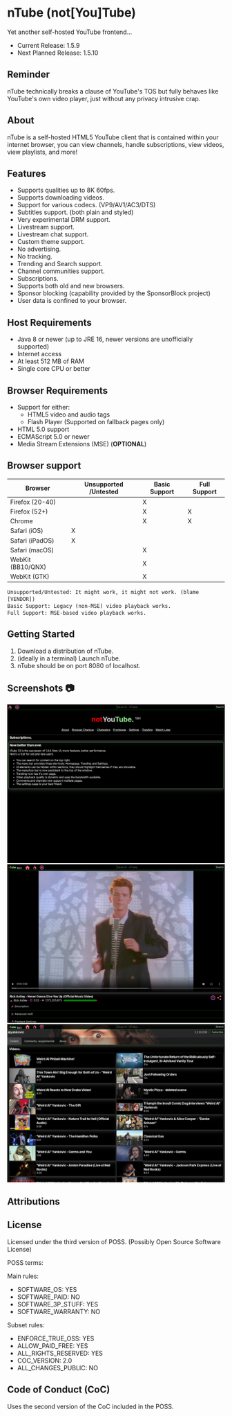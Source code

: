 # nTube (not[You]Tube)

Yet another self-hosted YouTube frontend...

-   Current Release: 1.5.9
-   Next Planned Release: 1.5.10

## Reminder

nTube technically breaks a clause of YouTube's TOS but fully behaves like YouTube's own video player, just without any privacy intrusive crap.

## About

nTube is a self-hosted HTML5 YouTube client that is contained within your internet browser, you can view channels, handle subscriptions, view videos, view playlists, and more!

## Features

-   Supports qualities up to 8K 60fps.
-   Supports downloading videos.
-   Support for various codecs. (VP9/AV1/AC3/DTS)
-   Subtitles support. (both plain and styled)
-   Very experimental DRM support.
-   Livestream support.
-   Livestream chat support.
-   Custom theme support.
-   No advertising.
-   No tracking.
-   Trending and Search support.
-   Channel communities support.
-   Subscriptions.
-   Supports both old and new browsers.
-   Sponsor blocking (capability provided by the SponsorBlock project)
-   User data is confined to your browser.

## Host Requirements

-   Java 8 or newer (up to JRE 16, newer versions are unofficially supported)
-   Internet access
-   At least 512 MB of RAM
-   Single core CPU or better

## Browser Requirements

-   Support for either:
    -   HTML5 video and audio tags
    -   Flash Player (Supported on fallback pages only)
-   HTML 5.0 support
-   ECMAScript 5.0 or newer
-   Media Stream Extensions (MSE) (<b>OPTIONAL</b>)

## Browser support

| Browser           | Unsupported /Untested | Basic Support | Full Support |
| ----------------- | --------------------- | ------------- | ------------ |
| Firefox (20-40)   |                       | X             |              |
| Firefox (52+)     |                       | X             | X            |
| Chrome            |                       | X             | X            |
| Safari (iOS)      | X                     |               |              |
| Safari (iPadOS)   | X                     |               |              |
| Safari (macOS)    |                       | X             |              |
| WebKit (BB10/QNX) |                       | X             |              |
| WebKit (GTK)      |                       | X             |              |

```
Unsupported/Untested: It might work, it might not work. (blame [VENDOR])
Basic Support: Legacy (non-MSE) video playback works.
Full Support: MSE-based video playback works.
```

## Getting Started

1. Download a distribution of nTube.
2. (ideally in a terminal) Launch nTube.
3. nTube should be on port 8080 of localhost.

## Screenshots 📷

![Home Page](screenshots/home_page.png)
![Video Page](screenshots/video_page.png)
![Channel Page](screenshots/channel_page.png)

## Attributions

## License

Licensed under the third version of POSS. (Possibly Open Source Software License)

POSS terms:

Main rules:

-   SOFTWARE_OS: YES
-   SOFTWARE_PAID: NO
-   SOFTWARE_3P_STUFF: YES
-   SOFTWARE_WARRANTY: NO

Subset rules:

-   ENFORCE_TRUE_OSS: YES
-   ALLOW_PAID_FREE: YES
-   ALL_RIGHTS_RESERVED: YES
-   COC_VERSION: 2.0
-   ALL_CHANGES_PUBLIC: NO

## Code of Conduct (CoC)

Uses the second version of the CoC included in the POSS.
